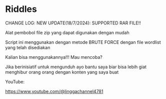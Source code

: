 # Riddles

CHANGE LOG:
NEW UPDATE(18/7/2024): SUPPORTED RAR FILE!!


Alat pembobol file zip yang dapat digunakan dengan mudah

Script ini menggunakan dengan metode BRUTE FORCE dengan file wordlist yang telah disediakan

Kalian bisa menggunakannya!!!  Mau mencoba?

Jika berinisiatif untuk mengunduh ayo bantu saya biar bisa lebih giat menghibur orang orang dengan konten yang saya buat


YouTube:


https://www.youtube.com/@linggachannel4781
